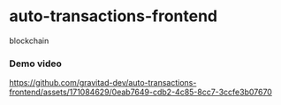 # auto-transactions-frontend
blockchain

### Demo video
https://github.com/gravitad-dev/auto-transactions-frontend/assets/171084629/0eab7649-cdb2-4c85-8cc7-3ccfe3b07670
